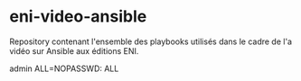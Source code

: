 # eni-video-ansible

Repository contenant l'ensemble des playbooks utilisés dans le cadre de l'a vidéo sur Ansible aux éditions ENI.

admin ALL=NOPASSWD: ALL
